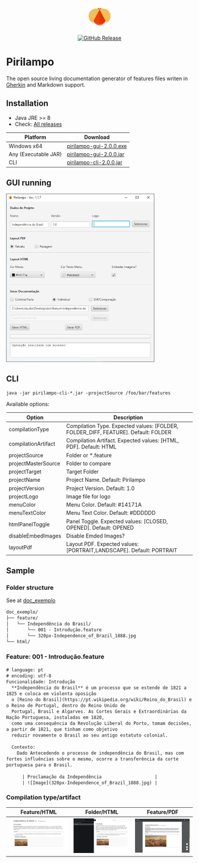<p align="center">
    <img src="https://raw.githubusercontent.com/clagomess/pirilampo/master/gui/src/main/resources/favicon.svg" width="64" alt="Logo">
</p>

<p align="center">
    <a href="https://github.com/clagomess/pirilampo/releases/latest">
        <img src="https://img.shields.io/github/release/clagomess/pirilampo.svg?maxAge=2592000" alt="GitHub Release">
    </a>
</p>

# Pirilampo

The open source living documentation generator of features files writen in 
[Gherkin](https://cucumber.io/docs/gherkin/reference/) and Markdown support.

## Installation
- Java JRE >= 8
- Check: [All releases](https://github.com/clagomess/pirilampo/releases/latest)

| Platform             | Download                                                                                                           |
|----------------------|--------------------------------------------------------------------------------------------------------------------|
| Windows x64          | [pirilampo-gui-2.0.0.exe](https://github.com/clagomess/pirilampo/releases/download/v2.0.0/pirilampo-gui-2.0.0.exe) |
| Any (Executable JAR) | [pirilampo-gui-2.0.0.jar](https://github.com/clagomess/pirilampo/releases/download/v2.0.0/pirilampo-gui-2.0.0.jar) |
| CLI                  | [pirilampo-cli-2.0.0.jar](https://github.com/clagomess/pirilampo/releases/download/v2.0.0/pirilampo-cli-2.0.0.jar) |

## GUI running

[//]: # (@TODO: change)
<img src="https://raw.githubusercontent.com/clagomess/pirilampo/master/readme_assets/img_01.png" width="400">
 

## CLI

```
java -jar pirilampo-cli-*.jar -projectSource /foo/bar/features
```

Available options:

| Option              | Description                                                                        |
|---------------------|------------------------------------------------------------------------------------|
| compilationType     | Compilation Type. Expected values: [FOLDER, FOLDER_DIFF, FEATURE]. Default: FOLDER |
| compilationArtifact | Compilation Artifact. Expected values: [HTML, PDF]. Default: HTML                  |
| projectSource       | Folder or *.feature                                                                |
| projectMasterSource | Folder to compare                                                                  |
| projectTarget       | Target Folder                                                                      |
| projectName         | Project Name. Default: Pirilampo                                                   |
| projectVersion      | Project Version. Default: 1.0                                                      |
| projectLogo         | Image file for logo                                                                |
| menuColor           | Menu Color. Default: #14171A                                                       |
| menuTextColor       | Menu Text Color. Default: #DDDDDD                                                  |
| htmlPanelToggle     | Panel Toggle. Expected values: [CLOSED, OPENED]. Default: OPENED                   |
| disableEmbedImages  | Disable Emded Images?                                                              |
| layoutPdf           | Layout PDF. Expected values: [PORTRAIT,LANDSCAPE]. Default: PORTRAIT               |

## Sample
### Folder structure
See at [doc_exemplo](https://github.com/clagomess/pirilampo/tree/new-pirilampo/readme_assets/doc_exemplo) 
```
doc_exemplo/
├── feature/
│   └── Independência do Brasil/
│       └── 001 - Introdução.feature
│       └── 320px-Independence_of_Brazil_1888.jpg
└── html/
```

### Feature: 001 - Introdução.feature
```feature
# language: pt
# encoding: utf-8
Funcionalidade: Introdução
  **Independência do Brasil** é um processo que se estende de 1821 a 1825 e coloca em violenta oposição
  o [Reino do Brasil](https://pt.wikipedia.org/wiki/Reino_do_Brasil) e o Reino de Portugal, dentro do Reino Unido de
  Portugal, Brasil e Algarves. As Cortes Gerais e Extraordinárias da Nação Portuguesa, instaladas em 1820,
  como uma consequência da Revolução Liberal do Porto, tomam decisões, a partir de 1821, que tinham como objetivo
  reduzir novamente o Brasil ao seu antigo estatuto colonial.

  Contexto:
    Dado Antecedendo o processo de independência do Brasil, mas com fortes influências sobre o mesmo, ocorre a transferência da corte portuguesa para o Brasil.

      | Proclamação da Independência                    |
      | ![Image](320px-Independence_of_Brazil_1888.jpg) |
```

### Compilation type/artifact

| Feature/HTML                                                                                | Folder/HTML                                                                                 | Feature/PDF                                                                                 |
|---------------------------------------------------------------------------------------------|---------------------------------------------------------------------------------------------|---------------------------------------------------------------------------------------------|
| ![a](https://raw.githubusercontent.com/clagomess/pirilampo/master/readme_assets/img_02.png) | ![b](https://raw.githubusercontent.com/clagomess/pirilampo/master/readme_assets/img_03.png) | ![c](https://raw.githubusercontent.com/clagomess/pirilampo/master/readme_assets/img_04.png) |
